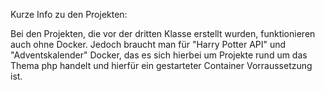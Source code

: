 Kurze Info zu den Projekten: 

Bei den Projekten, die vor der dritten Klasse erstellt wurden, funktionieren auch ohne Docker. 
Jedoch braucht man für "Harry Potter API" und "Adventskalender" Docker, das es sich hierbei um Projekte rund um das Thema php handelt und hierfür ein gestarteter Container Vorraussetzung ist.
